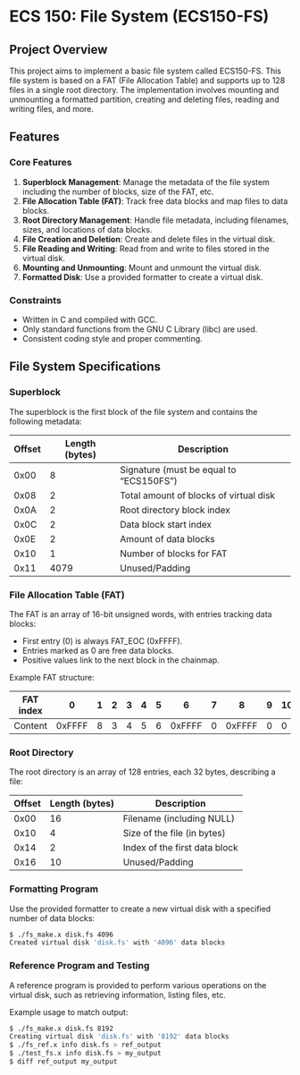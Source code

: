 # ECS 150: File System (ECS150-FS)

## Project Overview

This project aims to implement a basic file system called ECS150-FS. This file system is based on a FAT (File Allocation Table) and supports up to 128 files in a single root directory. The implementation involves mounting and unmounting a formatted partition, creating and deleting files, reading and writing files, and more.

## Features

### Core Features
1. **Superblock Management**: Manage the metadata of the file system including the number of blocks, size of the FAT, etc.
2. **File Allocation Table (FAT)**: Track free data blocks and map files to data blocks.
3. **Root Directory Management**: Handle file metadata, including filenames, sizes, and locations of data blocks.
4. **File Creation and Deletion**: Create and delete files in the virtual disk.
5. **File Reading and Writing**: Read from and write to files stored in the virtual disk.
6. **Mounting and Unmounting**: Mount and unmount the virtual disk.
7. **Formatted Disk**: Use a provided formatter to create a virtual disk.

### Constraints
- Written in C and compiled with GCC.
- Only standard functions from the GNU C Library (libc) are used.
- Consistent coding style and proper commenting.

## File System Specifications

### Superblock
The superblock is the first block of the file system and contains the following metadata:

| Offset | Length (bytes) | Description                              |
|--------|----------------|------------------------------------------|
| 0x00   | 8              | Signature (must be equal to “ECS150FS”)  |
| 0x08   | 2              | Total amount of blocks of virtual disk   |
| 0x0A   | 2              | Root directory block index               |
| 0x0C   | 2              | Data block start index                   |
| 0x0E   | 2              | Amount of data blocks                    |
| 0x10   | 1              | Number of blocks for FAT                 |
| 0x11   | 4079           | Unused/Padding                           |

### File Allocation Table (FAT)
The FAT is an array of 16-bit unsigned words, with entries tracking data blocks:

- First entry (0) is always FAT_EOC (0xFFFF).
- Entries marked as 0 are free data blocks.
- Positive values link to the next block in the chainmap.

Example FAT structure:

| FAT index | 0      | 1 | 2 | 3 | 4 | 5 | 6      | 7 | 8      | 9 | 10 | … |
|-----------|--------|---|---|---|---|---|--------|---|--------|---|----|---|
| Content   | 0xFFFF | 8 | 3 | 4 | 5 | 6 | 0xFFFF | 0 | 0xFFFF | 0 | 0  | … |

### Root Directory
The root directory is an array of 128 entries, each 32 bytes, describing a file:

| Offset | Length (bytes) | Description                   |
|--------|----------------|-------------------------------|
| 0x00   | 16             | Filename (including NULL)     |
| 0x10   | 4              | Size of the file (in bytes)   |
| 0x14   | 2              | Index of the first data block |
| 0x16   | 10             | Unused/Padding                |

### Formatting Program
Use the provided formatter to create a new virtual disk with a specified number of data blocks:

```bash
$ ./fs_make.x disk.fs 4096
Created virtual disk 'disk.fs' with '4096' data blocks
```

### Reference Program and Testing
A reference program is provided to perform various operations on the virtual disk, such as retrieving information, listing files, etc.

Example usage to match output:

```bash
$ ./fs_make.x disk.fs 8192
Creating virtual disk 'disk.fs' with '8192' data blocks
$ ./fs_ref.x info disk.fs > ref_output
$ ./test_fs.x info disk.fs > my_output
$ diff ref_output my_output
```
